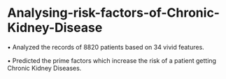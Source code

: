 # Analysing-risk-factors-of-Chronic-Kidney-Disease
•	Analyzed the records of 8820 patients based on 34 vivid features.

•	Predicted the prime factors which increase the risk of a patient getting Chronic Kidney Diseases.
